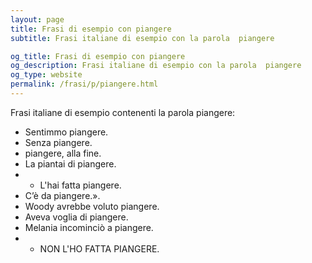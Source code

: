 ```yaml
---
layout: page
title: Frasi di esempio con piangere 
subtitle: Frasi italiane di esempio con la parola  piangere

og_title: Frasi di esempio con piangere 
og_description: Frasi italiane di esempio con la parola  piangere
og_type: website
permalink: /frasi/p/piangere.html
---
```


Frasi italiane di esempio contenenti la parola piangere:


- Sentimmo piangere.
- Senza piangere.
- piangere, alla fine.
- La piantai di piangere.
- - L'hai fatta piangere.
- C’è da piangere.».
- Woody avrebbe voluto piangere.
- Aveva voglia di piangere.
- Melania incominciò a piangere.
- - NON L'HO FATTA PIANGERE.
